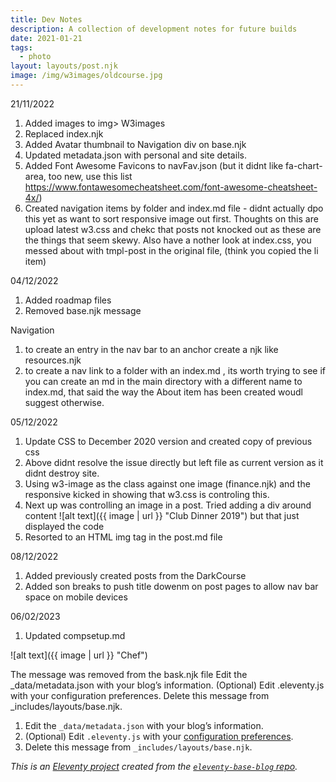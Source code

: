 ```yaml
---
title: Dev Notes
description: A collection of development notes for future builds
date: 2021-01-21
tags:
  - photo
layout: layouts/post.njk
image: /img/w3images/oldcourse.jpg
---
```

21/11/2022
1. Added images to img> W3images
2. Replaced index.njk
3. Added Avatar thumbnail to Navigation div on base.njk
4. Updated metadata.json with personal and site details.
5. Added Font Awesome Favicons to navFav.json (but it didnt like fa-chart-area, too new, use this list https://www.fontawesomecheatsheet.com/font-awesome-cheatsheet-4x/)
6. Created navigation items by folder and index.md file - didnt actually dpo this yet as want to sort responsive image out first.  Thoughts on this are upload latest w3.css and chekc that posts not knocked out as these are the things that seem skewy.  Also have a nother look at index.css, you messed about with tmpl-post in the original file, (think you copied the li item)

04/12/2022
1. Added roadmap files
2. Removed base.njk message

Navigation
1. to create an entry in the nav bar to an anchor create a njk like resources.njk 
2. to create a nav link to a folder with an index.md , its worth trying to see if you can create an md in the main directory with a different name to index.md, that said the way the About item has been created woudl suggest otherwise.

05/12/2022
1. Update CSS to December 2020 version and created copy of previous css
2. Above didnt resolve the issue directly but left file as current version as it didnt destroy site. 
3. Using w3-image as the class against one image (finance.njk) and the responsive kicked in showing that w3.css is controling this.
4. Next up was controlling an image in a post.  Tried adding a div around content ![alt text]({{ image | url }} "Club Dinner 2019") but that just displayed the code
5. Resorted to an HTML img tag in the post.md file

08/12/2022
1. Added previously created posts from the DarkCourse
2. Added son breaks to push title dowenm on post pages to allow nav bar space on mobile devices

06/02/2023
1. Updated compsetup.md

![alt text]({{ image | url }} "Chef")

The message was removed from the bask.njk file
Edit the _data/metadata.json with your blog’s information.
(Optional) Edit .eleventy.js with your configuration preferences.
Delete this message from _includes/layouts/base.njk.
<div class="warning">
        <ol>
          <li>Edit the <code>_data/metadata.json</code> with your blog’s information.</li>
          <li>(Optional) Edit <code>.eleventy.js</code> with your <a href="https://www.11ty.dev/docs/config/">configuration preferences</a>.</li>
          <li>Delete this message from <code>_includes/layouts/base.njk</code>.</li>
        </ol>
        <p><em>This is an <a href="https://www.11ty.io/">Eleventy project</a> created from the <a href="https://github.com/11ty/eleventy-base-blog"><code>eleventy-base-blog</code> repo</a>.</em></p>
      </div>